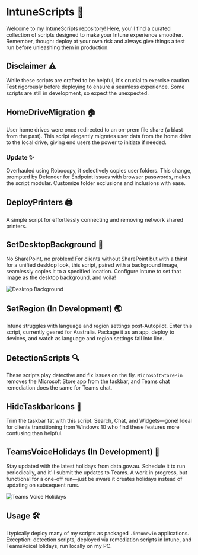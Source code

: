 # IntuneScripts 🚀

Welcome to my IntuneScripts repository! Here, you'll find a curated collection of scripts designed to make your Intune experience smoother. Remember, though: deploy at your own risk and always give things a test run before unleashing them in production.

## Disclaimer ⚠️

While these scripts are crafted to be helpful, it's crucial to exercise caution. Test rigorously before deploying to ensure a seamless experience. Some scripts are still in development, so expect the unexpected.

## HomeDriveMigration 🏠

User home drives were once redirected to an on-prem file share (a blast from the past). This script elegantly migrates user data from the home drive to the local drive, giving end users the power to initiate if needed.

### Update ✨

Overhauled using Robocopy, it selectively copies user folders. This change, prompted by Defender for Endpoint issues with browser passwords, makes the script modular. Customize folder exclusions and inclusions with ease.

## DeployPrinters 🖨️

A simple script for effortlessly connecting and removing network shared printers.

## SetDesktopBackground 🌄

No SharePoint, no problem! For clients without SharePoint but with a thirst for a unified desktop look, this script, paired with a background image, seamlessly copies it to a specified location. Configure Intune to set that image as the desktop background, and voila!

![Desktop Background](https://via.placeholder.com/800x400)

## SetRegion (In Development) 🌏

Intune struggles with language and region settings post-Autopilot. Enter this script, currently geared for Australia. Package it as an app, deploy to devices, and watch as language and region settings fall into line.

## DetectionScripts 🔍

These scripts play detective and fix issues on the fly. `MicrosoftStorePin` removes the Microsoft Store app from the taskbar, and Teams chat remediation does the same for Teams chat.

## HideTaskbarIcons 🚫

Trim the taskbar fat with this script. Search, Chat, and Widgets—gone! Ideal for clients transitioning from Windows 10 who find these features more confusing than helpful.

## TeamsVoiceHolidays (In Development) 📅

Stay updated with the latest holidays from data.gov.au. Schedule it to run periodically, and it'll submit the updates to Teams. A work in progress, but functional for a one-off run—just be aware it creates holidays instead of updating on subsequent runs.

![Teams Voice Holidays](https://via.placeholder.com/800x400)

## Usage 🛠️

I typically deploy many of my scripts as packaged `.intunewin` applications. Exception: detection scripts, deployed via remediation scripts in Intune, and TeamsVoiceHolidays, run locally on my PC.

